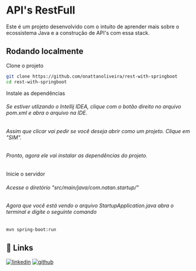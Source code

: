 
# API's RestFull 



Este é um projeto desenvolvido com o intuito de aprender mais sobre o ecossistema Java e a construção de API's com essa stack.


## Rodando localmente

Clone o projeto

```bash
git clone https://github.com/onattanoliveira/rest-with-springboot
cd rest-with-springboot
```

Instale as dependências

###### Se estiver utlizando o Intellij IDEA, clique com o botão direito no arquivo pom.xml e abra o arquivo na IDE.
###### Assim que clicar vai pedir se você deseja abrir como um projeto. Clique em "SIM".
###### Pronto, agora ele vai instalar as dependências do projeto.

Inicie o servidor
###### Acesse o diretório "src/main/java/com.natan.startup/"
###### Agora que você está vendo o arquivo StartupApplication.java abra o terminal e digite o seguinte comando
```bash
mvn spring-boot:run
```

## 🔗 Links
[![linkedin](https://img.shields.io/badge/linkedin-0A66C2?style=for-the-badge&logo=linkedin&logoColor=white)](https://www.linkedin.com/in/natan-oliveira-71023822b)
[![github](https://img.shields.io/badge/github-050505?style=for-the-badge&logo=github&logoColor=white)](https://github.com/onattanoliveira/rest-with-springboot)

